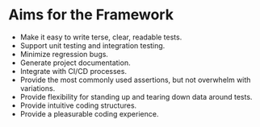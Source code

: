 # Aims for the Framework

- Make it easy to write terse, clear, readable tests.
- Support unit testing and integration testing.
- Minimize regression bugs.
- Generate project documentation.
- Integrate with CI/CD processes.
- Provide the most commonly used assertions, but not overwhelm with variations.
- Provide flexibility for standing up and tearing down data around tests.
- Provide intuitive coding structures.
- Provide a pleasurable coding experience.


